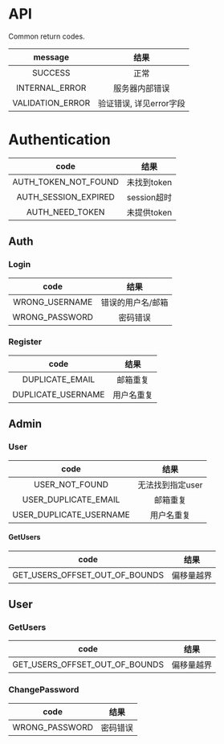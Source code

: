 # API
Common return codes.

|        message         |         结果          |
|:----------------------:|:--------------------:|
|        SUCCESS         |         正常          |
|     INTERNAL_ERROR     |     服务器内部错误      |
|    VALIDATION_ERROR    | 验证错误, 详见error字段 |


# Authentication

|         code         |       结果       |
|:--------------------:|:---------------:|
| AUTH_TOKEN_NOT_FOUND |   未找到token    |
| AUTH_SESSION_EXPIRED |   session超时    |
|   AUTH_NEED_TOKEN    |   未提供token    |


## Auth

### Login

|         code       |         结果          |
|:------------------:|:--------------------:|
|   WRONG_USERNAME   |    错误的用户名/邮箱    |
|   WRONG_PASSWORD   |       密码错误        |
### Register

|            code            |         结果          |
|:--------------------------:|:--------------------:|
|      DUPLICATE_EMAIL       |       邮箱重复        |
|     DUPLICATE_USERNAME     |       用户名重复       |

## Admin

### User

|         code                 |         结果          |
|:----------------------------:|:--------------------:|
|         USER_NOT_FOUND       |     无法找到指定user   |
|     USER_DUPLICATE_EMAIL     |        邮箱重复        |
|    USER_DUPLICATE_USERNAME   |       用户名重复       |


#### GetUsers

|            code                 |         结果          |
|:-------------------------------:|:--------------------:|
| GET_USERS_OFFSET_OUT_OF_BOUNDS  |        偏移量越界      |



## User

### GetUsers

|            code                 |         结果          |
|:-------------------------------:|:--------------------:|
| GET_USERS_OFFSET_OUT_OF_BOUNDS  |        偏移量越界      |

### ChangePassword

|         code         |         结果          |
|:--------------------:|:--------------------:|
|    WRONG_PASSWORD    |       密码错误        |